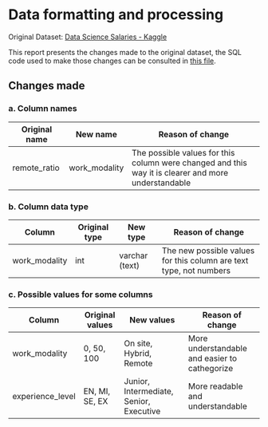 # Data formatting and processing

Original Dataset: [Data Science Salaries - Kaggle](https://www.kaggle.com/datasets/ruchi798/data-science-job-salaries/data/code?select=ds_salaries.csv)

This report presents the changes made to the original dataset, the SQL code used to make those changes can be consulted in [this file](../sql/data-cleaning-formatting.sql).


## Changes made

### a. Column names
| Original name | New name | Reason of change |
|-----------------|---------------|------------------|
| remote_ratio | work_modality | The possible values for this column were changed and this way it is clearer and more understandable |

### b. Column data type
| Column | Original type | New type | Reason of change |
|-----------------|---------------|------------------|------------------|
| work_modality | int | varchar (text) | The new possible values for this column are text type, not numbers |


### c. Possible values for some columns
| Column | Original values | New values | Reason of change |
|-----------------|---------------|------------------|------------------|
| work_modality | 0, 50, 100 | On site, Hybrid, Remote | More understandable and easier to cathegorize |
| experience_level | EN, MI, SE, EX | Junior, Intermediate, Senior, Executive | More readable and understandable |
